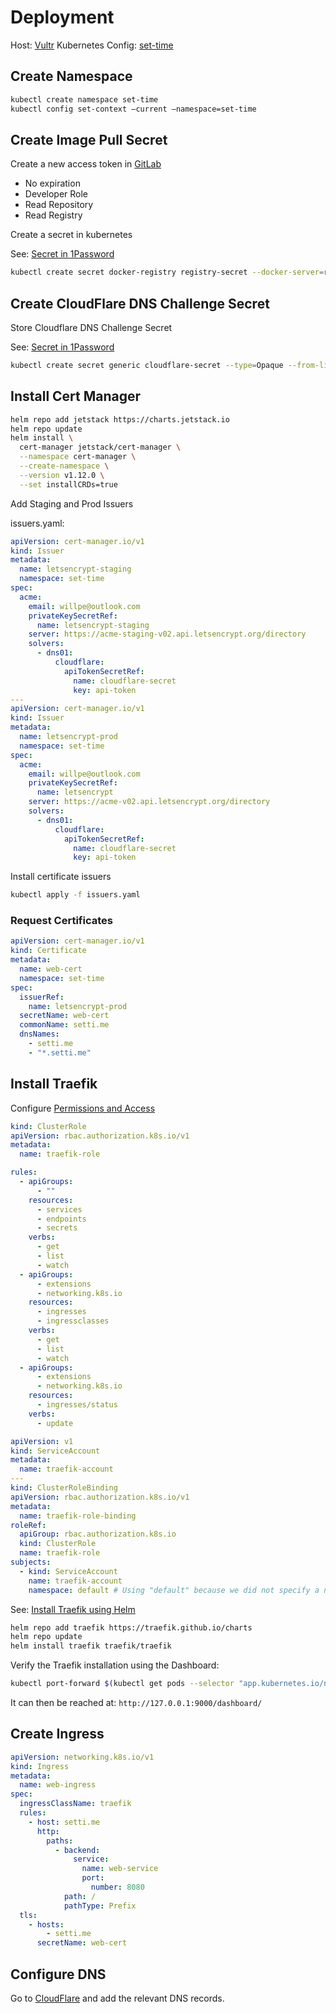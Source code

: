 # Deployment

Host: [Vultr](https://www.vultr.com/)
Kubernetes Config: [set-time](https://my.vultr.com/kubernetes/manage/?id=efe11f39-d454-40b2-984d-0b4852e7537e)

## Create Namespace

```sh
kubectl create namespace set-time
kubectl config set-context –current –namespace=set-time
```

## Create Image Pull Secret

Create a new access token in [GitLab](https://git.willperry.net/groups/set-time/-/settings/access_tokens)

- No expiration
- Developer Role
- Read Repository
- Read Registry

Create a secret in kubernetes

See: [Secret in 1Password](https://start.1password.com/open/i?a=74FPY646G5HDBPADZDW4WN755E&v=gr4f7dcd6azz7ljwzhvvhth7g4&i=6euyaizlpb2q5vw55sy2xxlqmy&h=my.1password.com)

```sh
kubectl create secret docker-registry registry-secret --docker-server=registry.git.willperry.net --docker-username=set-time-vultr --docker-password=<<PASSWORD>>
```

## Create CloudFlare DNS Challenge Secret

Store Cloudflare DNS Challenge Secret

See: [Secret in 1Password](https://start.1password.com/open/i?a=74FPY646G5HDBPADZDW4WN755E&v=gr4f7dcd6azz7ljwzhvvhth7g4&i=ut3y4dka5higfuviun6byajyx4&h=my.1password.com)

```sh
kubectl create secret generic cloudflare-secret --type=Opaque --from-literal=api-token=<API-TOKEN>
```

## Install Cert Manager

```sh
helm repo add jetstack https://charts.jetstack.io
helm repo update
helm install \
  cert-manager jetstack/cert-manager \
  --namespace cert-manager \
  --create-namespace \
  --version v1.12.0 \
  --set installCRDs=true
```

Add Staging and Prod Issuers

issuers.yaml:

```yaml
apiVersion: cert-manager.io/v1
kind: Issuer
metadata:
  name: letsencrypt-staging
  namespace: set-time
spec:
  acme:
    email: willpe@outlook.com
    privateKeySecretRef:
      name: letsencrypt-staging
    server: https://acme-staging-v02.api.letsencrypt.org/directory
    solvers:
      - dns01:
          cloudflare:
            apiTokenSecretRef:
              name: cloudflare-secret
              key: api-token
---
apiVersion: cert-manager.io/v1
kind: Issuer
metadata:
  name: letsencrypt-prod
  namespace: set-time
spec:
  acme:
    email: willpe@outlook.com
    privateKeySecretRef:
      name: letsencrypt
    server: https://acme-v02.api.letsencrypt.org/directory
    solvers:
      - dns01:
          cloudflare:
            apiTokenSecretRef:
              name: cloudflare-secret
              key: api-token
```

Install certificate issuers

```sh
kubectl apply -f issuers.yaml
```

### Request Certificates

```yaml
apiVersion: cert-manager.io/v1
kind: Certificate
metadata:
  name: web-cert
  namespace: set-time
spec:
  issuerRef:
    name: letsencrypt-prod
  secretName: web-cert
  commonName: setti.me
  dnsNames:
    - setti.me
    - "*.setti.me"
```

## Install Traefik

Configure [Permissions and Access](https://doc.traefik.io/traefik/getting-started/quick-start-with-kubernetes/)

```yaml
kind: ClusterRole
apiVersion: rbac.authorization.k8s.io/v1
metadata:
  name: traefik-role

rules:
  - apiGroups:
      - ""
    resources:
      - services
      - endpoints
      - secrets
    verbs:
      - get
      - list
      - watch
  - apiGroups:
      - extensions
      - networking.k8s.io
    resources:
      - ingresses
      - ingressclasses
    verbs:
      - get
      - list
      - watch
  - apiGroups:
      - extensions
      - networking.k8s.io
    resources:
      - ingresses/status
    verbs:
      - update
```

```yaml
apiVersion: v1
kind: ServiceAccount
metadata:
  name: traefik-account
---
kind: ClusterRoleBinding
apiVersion: rbac.authorization.k8s.io/v1
metadata:
  name: traefik-role-binding
roleRef:
  apiGroup: rbac.authorization.k8s.io
  kind: ClusterRole
  name: traefik-role
subjects:
  - kind: ServiceAccount
    name: traefik-account
    namespace: default # Using "default" because we did not specify a namespace when creating the ClusterAccount.
```

See: [Install Traefik using Helm](https://doc.traefik.io/traefik/getting-started/install-traefik/#use-the-helm-chart)

```sh
helm repo add traefik https://traefik.github.io/charts
helm repo update
helm install traefik traefik/traefik
```

Verify the Traefik installation using the Dashboard:

```sh
kubectl port-forward $(kubectl get pods --selector "app.kubernetes.io/name=traefik" --output=name) 9000:9000
```

It can then be reached at: `http://127.0.0.1:9000/dashboard/`

## Create Ingress

```yaml
apiVersion: networking.k8s.io/v1
kind: Ingress
metadata:
  name: web-ingress
spec:
  ingressClassName: traefik
  rules:
    - host: setti.me
      http:
        paths:
          - backend:
              service:
                name: web-service
                port:
                  number: 8080
            path: /
            pathType: Prefix
  tls:
    - hosts:
        - setti.me
      secretName: web-cert
```

## Configure DNS

Go to [CloudFlare](https://dash.cloudflare.com) and add the relevant DNS records.
